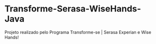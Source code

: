 # Transforme-Serasa-WiseHands-Java
 Projeto realizado pelo Programa Transforme-se | Serasa Experian e Wise Hands!
